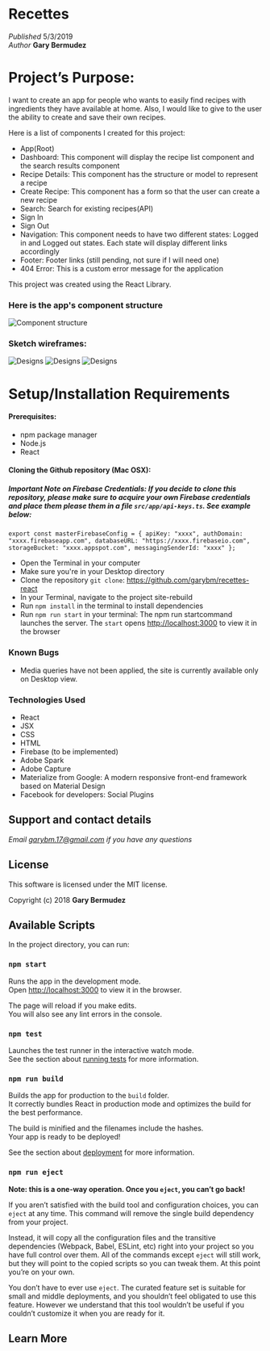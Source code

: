 # Recettes

_Published_  5/3/2019 <br>
_Author_ **Gary Bermudez**

# Project’s Purpose:

I want to create an app for people who wants to easily find recipes with ingredients they have available at home. Also, I would like to give to the user the ability to create and save their own recipes.


Here is a list of components I created for this project:

* App(Root)
* Dashboard: This component will display the recipe list component and the search results component
* Recipe Details: This component has the structure or model to represent a recipe
* Create Recipe: This component has a form so that the user can create a new recipe
* Search: Search for existing recipes(API)
* Sign In
* Sign Out
* Navigation: This component needs to have two different states: Logged in and Logged out states. Each state will display different links accordingly
* Footer: Footer links (still pending, not sure if I will need one)
* 404 Error: This is a custom error message for the application

This project was created using the React Library.

### Here is the app's component structure

![Component structure](src/assets/images/component-tree.jpg)

### Sketch wireframes:

![Designs](src/assets/images/login.jpg)
![Designs](src/assets/images/signup.jpg)
![Designs](src/assets/images/recipedetail.jpg)


# Setup/Installation Requirements

#### Prerequisites:
* npm package manager
* Node.js
* React

#### Cloning the Github repository (Mac OSX):

##### Important Note on  Firebase Credentials: If you decide to clone this repository, please make sure to acquire your own Firebase credentials and place them please them in a file `src/app/api-keys.ts`. See example below:

`export const masterFirebaseConfig = {
    apiKey: "xxxx",
    authDomain: "xxxx.firebaseapp.com",
    databaseURL: "https://xxxx.firebaseio.com",
    storageBucket: "xxxx.appspot.com",
    messagingSenderId: "xxxx"
  };`

* Open the Terminal in your computer
* Make sure you're in your Desktop directory
* Clone the repository `git clone`: https://github.com/garybm/recettes-react
* In your Terminal, navigate to the project site-rebuild
* Run `npm install` in the terminal to install dependencies
* Run `npm run start` in your terminal: The npm run startcommand launches the server. The `start` opens [http://localhost:3000](http://localhost:3000) to view it in the browser

### Known Bugs

* Media queries have not been applied, the site is currently available only on Desktop view.

### Technologies Used
* React
* JSX
* CSS
* HTML
* Firebase (to be implemented)
* Adobe Spark
* Adobe Capture
* Materialize from Google: A modern responsive front-end framework based on Material Design
* Facebook for developers: Social Plugins

## Support and contact details

_Email garybm.17@gmail.com if you have any questions_

## License

This software is licensed under the MIT license.

Copyright (c) 2018 **Gary Bermudez**


## Available Scripts

In the project directory, you can run:

### `npm start`

Runs the app in the development mode.<br>
Open [http://localhost:3000](http://localhost:3000) to view it in the browser.

The page will reload if you make edits.<br>
You will also see any lint errors in the console.

### `npm test`

Launches the test runner in the interactive watch mode.<br>
See the section about [running tests](https://facebook.github.io/create-react-app/docs/running-tests) for more information.

### `npm run build`

Builds the app for production to the `build` folder.<br>
It correctly bundles React in production mode and optimizes the build for the best performance.

The build is minified and the filenames include the hashes.<br>
Your app is ready to be deployed!

See the section about [deployment](https://facebook.github.io/create-react-app/docs/deployment) for more information.

### `npm run eject`

**Note: this is a one-way operation. Once you `eject`, you can’t go back!**

If you aren’t satisfied with the build tool and configuration choices, you can `eject` at any time. This command will remove the single build dependency from your project.

Instead, it will copy all the configuration files and the transitive dependencies (Webpack, Babel, ESLint, etc) right into your project so you have full control over them. All of the commands except `eject` will still work, but they will point to the copied scripts so you can tweak them. At this point you’re on your own.

You don’t have to ever use `eject`. The curated feature set is suitable for small and middle deployments, and you shouldn’t feel obligated to use this feature. However we understand that this tool wouldn’t be useful if you couldn’t customize it when you are ready for it.

## Learn More
